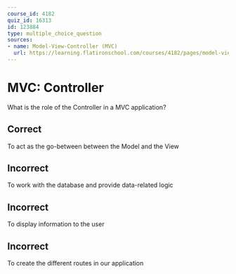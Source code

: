 ```yaml
---
course_id: 4182
quiz_id: 16313
id: 123884
type: multiple_choice_question
sources:
- name: Model-View-Controller (MVC)
  url: https://learning.flatironschool.com/courses/4182/pages/model-view-controller-mvc
---
```


# MVC: Controller

What is the role of the Controller in a MVC application?

## Correct

To act as the go-between between the Model and the View

## Incorrect

To work with the database and provide data-related logic

## Incorrect

To display information to the user

## Incorrect

To create the different routes in our application
